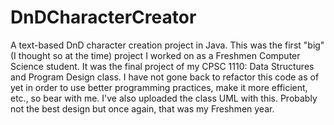 # DnDCharacterCreator
A text-based DnD character creation project in Java. 
This was the first "big" (I thought so at the time) project I worked on as a Freshmen Computer Science student. It was the final project of my
CPSC 1110: Data Structures and Program Design class. I have not gone back to refactor this code as of yet in order to use better programming practices, make it more efficient, etc., so bear with me. I've also uploaded the class UML with this. Probably not the best design but once again, that was my Freshmen year. 
